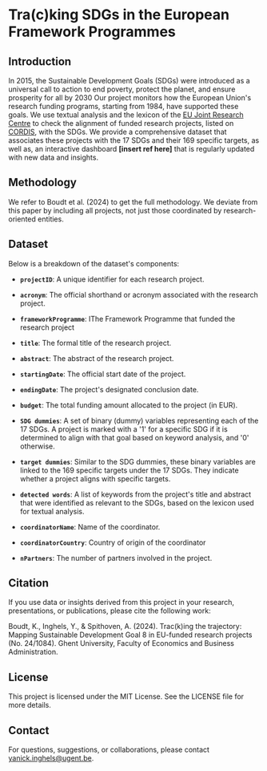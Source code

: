 # Tra(c)king SDGs in the European Framework Programmes
## Introduction
In 2015, the Sustainable Development Goals (SDGs) were introduced as a universal call to action to end poverty, protect the planet, and ensure prosperity for all by 2030
Our project monitors how the European Union's research funding programs, starting from 1984, have supported these goals.
We use textual analysis and the lexicon of the [EU Joint Research Centre](https://knowsdgs.jrc.ec.europa.eu/sdgmapper) to check the alignment of funded research projects, listed on [CORDIS](https://cordis.europa.eu/), with the SDGs.
We provide a comprehensive dataset that associates these projects with the 17 SDGs and their 169 specific targets, as well as, an interactive dashboard **[insert ref here]** that is regularly updated with new data and insights. 

## Methodology
We refer to Boudt et al. (2024) to get the full methodology. We deviate from this paper by including all projects, not just those coordinated by research-oriented entities.

## Dataset
Below is a breakdown of the dataset's components:

- **`projectID`**: A unique identifier for each research project.

- **`acronym`**: The official shorthand or acronym associated with the research project.

- **`frameworkProgramme`**: IThe Framework Programme that funded the research project

- **`title`**: The formal title of the research project.

- **`abstract`**: The abstract of the research project.

- **`startingDate`**: The official start date of the project.

- **`endingDate`**: The project's designated conclusion date.

- **`budget`**: The total funding amount allocated to the project (in EUR).

- **`SDG dummies`**: A set of binary (dummy) variables representing each of the 17 SDGs. A project is marked with a '1' for a specific SDG if it is determined to align with that goal based on keyword analysis, and '0' otherwise. 

- **`target dummies`**: Similar to the SDG dummies, these binary variables are linked to the 169 specific targets under the 17 SDGs. They indicate whether a project aligns with specific targets.

- **`detected words`**: A list of keywords from the project's title and abstract that were identified as relevant to the SDGs, based on the lexicon used for textual analysis. 

- **`coordinatorName`**: Name of the coordinator.

- **`coordinatorCountry`**: Country of origin of the coordinator
 
- **`nPartners`**: The number of partners involved in the project.

## Citation
If you use data or insights derived from this project in your research, presentations, or publications, please cite the following work:

Boudt, K., Inghels, Y., & Spithoven, A. (2024). Trac(k)ing the trajectory: Mapping Sustainable Development Goal 8 in EU-funded research projects (No. 24/1084). Ghent University, Faculty of Economics and Business Administration.

## License
This project is licensed under the MIT License. See the LICENSE file for more details.

## Contact
For questions, suggestions, or collaborations, please contact yanick.inghels@ugent.be.
